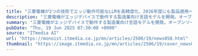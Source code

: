```yaml
---
title: "三菱電機が2つの技術でエッジ動作可能なLLMを高精度化、2026年度にも製品適用へ"
description: "三菱電機がエッジデバイスで動作する製造業向け言語モデルを開発。オープンソースのLLM（大規模言語モデル）をベースにエッジデバイスで動作可能とするとともに、タスク正解率をベースモデルの35.8％から約40ポイントの改善となる77.2％に向上した。"
summary: "三菱電機がエッジデバイスで動作する製造業向け言語モデルを開発。オープンソースのLLM（大規模言語モデル）をベースにエッジデバイスで動作可能とするとともに、タスク正解率をベースモデルの35.8％から約40ポイントの改善となる77.2％に向上した。"
pubDate: "Thu, 19 Jun 2025 07:30:00 +0900"
source: "ITmedia AI"
url: "https://monoist.itmedia.co.jp/mn/articles/2506/19/news050.html"
thumbnail: "https://image.itmedia.co.jp/mn/articles/2506/19/cover_news050.jpg"
---
```



